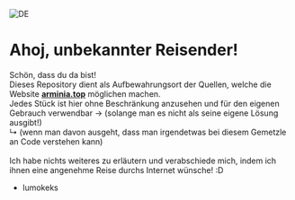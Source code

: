![DE](https://flagsapi.com/DE/flat/32.png)
# Ahoj, unbekannter Reisender!

Schön, dass du da bist!<br>
Dieses Repository dient als Aufbewahrungsort der Quellen, welche die Website **[arminia.top](https://arminia.top)** möglichen machen.<br>
Jedes Stück ist hier ohne Beschränkung anzusehen und für den eigenen Gebrauch verwendbar -> (solange man es nicht als seine eigene Lösung ausgibt!)<br>
↳ (wenn man davon ausgeht, dass man irgendetwas bei diesem Gemetzle an Code verstehen kann)<br>
<br>
Ich habe nichts weiteres zu erläutern und verabschiede mich, indem ich ihnen eine angenehme Reise durchs Internet wünsche! :D<br>
- lumokeks
